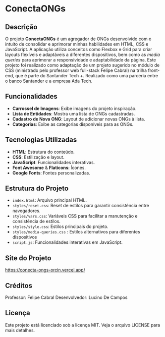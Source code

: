 # ConectaONGs

## Descrição

O projeto **ConectaONGs** é um agregador de ONGs desenvolvido com o intuito de consolidar e aprimorar minhas habilidades em HTML, CSS e JavaScript. A aplicação utiliza conceitos como Flexbox e Grid para criar layouts flexíveis e adaptáveis a diferentes dispositivos, bem como as *media queries* para aprimorar a responsividade e adaptabilidade da página. Este projeto foi realizado como adaptação de um projeto sugerido no módulo de CSS (ministrado pelo professor web full-stack Felipe Cabral) na trilha front-end, que é parte do Santander Tech +. Realizado como uma parceria entre o banco Santander e a empresa Ada Tech. 

## Funcionalidades

- **Carrossel de Imagens**: Exibe imagens do projeto inspiração.
- **Lista de Entidades**: Mostra uma lista de ONGs cadastradas.
- **Cadastro de Nova ONG**: Layout de adicionar novas ONGs à lista.
- **Categorias**: Exibe as categorias disponíveis para as ONGs.

## Tecnologias Utilizadas

- **HTML**: Estrutura do conteúdo.
- **CSS**: Estilização e layout.
- **JavaScript**: Funcionalidades interativas.
- **Font Awesome** & **Flaticons**: Ícones.
- **Google Fonts**: Fontes personalizadas.

## Estrutura do Projeto

- `index.html`: Arquivo principal HTML.
- `styles/reset.css`: Reset de estilos para garantir consistência entre navegadores.
- `styles/vars.css`: Variáveis CSS para facilitar a manutenção e consistência de estilos.
- `styles/style.css`: Estilos principais do projeto.
- `styles/media-queries.css` : Estilos alternativos para diferentes dispositivos
- `script.js`: Funcionalidades interativas em JavaScript.

## Site do Projeto

https://conecta-ongs-orcin.vercel.app/



## Créditos

Professor: Felipe Cabral
Desenvolvedor: Lucino De Campos


## Licença

Este projeto está licenciado sob a licença MIT. Veja o arquivo LICENSE para mais detalhes.